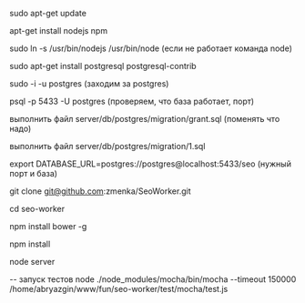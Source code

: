 
sudo apt-get update

apt-get install nodejs npm

sudo ln -s /usr/bin/nodejs /usr/bin/node (если не работает команда node)


sudo apt-get install postgresql postgresql-contrib

sudo -i -u postgres (заходим за postgres)

psql -p 5433 -U postgres  (проверяем, что база работает, порт)


выполнить файл server/db/postgres/migration/grant.sql (поменять что надо)

выполнить файл server/db/postgres/migration/1.sql

export DATABASE_URL=postgres://postgres@localhost:5433/seo (нужный порт и база)

git clone git@github.com:zmenka/SeoWorker.git

cd seo-worker

npm install bower -g

npm install

node server



-- запуск тестов
node ./node_modules/mocha/bin/mocha --timeout 150000 /home/abryazgin/www/fun/seo-worker/test/mocha/test.js
